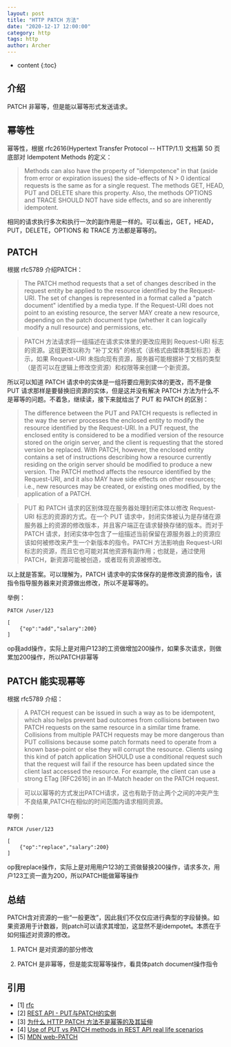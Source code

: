 ```yaml
---
layout: post
title: "HTTP PATCH 方法"
date: "2020-12-17 12:00:00"
category: http
tags: http
author: Archer
---
```

* content
{:toc}

## 介绍

PATCH 非幂等，但是能以幂等形式发送请求。




## 幂等性

幂等性，根据 rfc2616(Hypertext Transfer Protocol -- HTTP/1.1) 文档第 50 页底部对 Idempotent Methods 的定义：

> Methods can also have the property of "idempotence" in that (aside
   from error or expiration issues) the side-effects of N > 0 identical
   requests is the same as for a single request. The methods GET, HEAD,
   PUT and DELETE share this property. Also, the methods OPTIONS and
   TRACE SHOULD NOT have side effects, and so are inherently idempotent.

相同的请求执行多次和执行一次的副作用是一样的。可以看出，GET，HEAD，PUT，DELETE，OPTIONS 和 TRACE 方法都是幂等的。

## PATCH

根据 rfc5789 介绍PATCH：

> The PATCH method requests that a set of changes described in the request entity be applied to the resource identified by the Request-URI.  The set of changes is represented in a format called a "patch document" identified by a media type.  If the Request-URI does not point to an existing resource, the server MAY create a new resource, depending on the patch document type (whether it can logically modify a null resource) and permissions, etc.

> PATCH 方法请求将一组描述在请求实体里的更改应用到 Request-URI 标志的资源。这组更改以称为 "补丁文档" 的格式（该格式由媒体类型标志）表示，如果 Request-URI 未指向现有资源，服务器可能根据补丁文档的类型（是否可以在逻辑上修改空资源）和权限等来创建一个新资源。

所以可以知道 PATCH 请求中的实体是一组将要应用到实体的更改，而不是像 PUT 请求那样是要替换旧资源的实体，但是这并没有解决 PATCH 方法为什么不是幂等的问题。不着急，继续读，接下来就给出了 PUT 和 PATCH 的区别：

> The difference between the PUT and PATCH requests is reflected in the
   way the server processes the enclosed entity to modify the resource
   identified by the Request-URI.  In a PUT request, the enclosed entity
   is considered to be a modified version of the resource stored on the
   origin server, and the client is requesting that the stored version
   be replaced.  With PATCH, however, the enclosed entity contains a set
   of instructions describing how a resource currently residing on the
   origin server should be modified to produce a new version.  The PATCH
   method affects the resource identified by the Request-URI, and it
   also MAY have side effects on other resources; i.e., new resources
   may be created, or existing ones modified, by the application of a
   PATCH.

> PUT 和 PATCH 请求的区别体现在服务器处理封闭实体以修改 Request-URI 标志的资源的方式。在一个 PUT 请求中，封闭实体被认为是存储在源服务器上的资源的修改版本，并且客户端正在请求替换存储的版本。而对于 PATCH 请求，封闭实体中包含了一组描述当前保留在源服务器上的资源应该如何被修改来产生一个新版本的指令。PATCH 方法影响由 Request-URI 标志的资源，而且它也可能对其他资源有副作用；也就是，通过使用 PATCH，新资源可能被创造，或者现有资源被修改。

以上就是答案。可以理解为，PATCH 请求中的实体保存的是修改资源的指令，该指令指导服务器来对资源做出修改，所以不是幂等的。

举例：

```text
PATCH /user/123

[
    {"op":"add","salary":200}
]
```

op我add操作，实际上是对用户123的工资做增加200操作，如果多次请求，则做累加200操作，所以PATCH非幂等

## PATCH 能实现幂等

根据 rfc5789 介绍：

> A PATCH request can be issued in such a way as to be idempotent,
   which also helps prevent bad outcomes from collisions between two
   PATCH requests on the same resource in a similar time frame.
   Collisions from multiple PATCH requests may be more dangerous than
   PUT collisions because some patch formats need to operate from a
   known base-point or else they will corrupt the resource.  Clients
   using this kind of patch application SHOULD use a conditional request
   such that the request will fail if the resource has been updated
   since the client last accessed the resource.  For example, the client
   can use a strong ETag [RFC2616] in an If-Match header on the PATCH
   request.

> 可以以幂等的方式发出PATCH请求，这也有助于防止两个之间的冲突产生不良结果,PATCH在相似的时间范围内请求相同资源。

举例：

```text
PATCH /user/123

[
    {"op":"replace","salary":200}
]
```

op我replace操作，实际上是对用用户123的工资做替换200操作，请求多次，用户123工资一直为200，所以PATCH能做幂等操作

## 总结

PATCH含对资源的一些“一般更改”，因此我们不仅仅应进行典型的字段替换。如果资源用于计数器，则patch可以请求其增加，这显然不是idempotet。本质在于如何描述对资源的修改。

1. PATCH 是对资源的部分修改

2. PATCH 是非幂等，但是能实现幂等操作，看具体patch document操作指令

## 引用

* [1] [rfc](https://tools.ietf.org/html/rfc5789)
* [2] [REST API - PUT与PATCH的实例](https://www.itranslater.com/qa/details/2103002937847972864)
* [3] [为什么 HTTP PATCH 方法不是幂等的及其延伸](https://juejin.cn/post/6844903813799739399)
* [4] [Use of PUT vs PATCH methods in REST API real life scenarios](https://stackoverflow.com/questions/28459418/use-of-put-vs-patch-methods-in-rest-api-real-life-scenarios/39338329#39338329)
* [5] [MDN web-PATCH](https://developer.mozilla.org/zh-CN/docs/Web/HTTP/Methods/PATCH)
